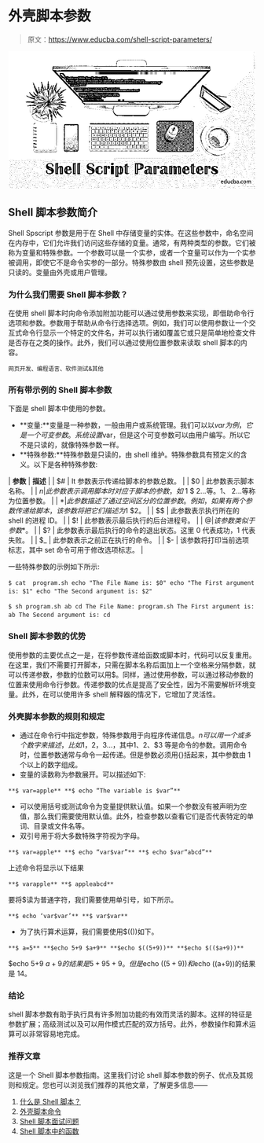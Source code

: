 # 外壳脚本参数

> 原文：<https://www.educba.com/shell-script-parameters/>

![Shell Script Parameters](img/17fbdb4d6f8e3f977aa928b315c678a1.png)



## Shell 脚本参数简介

Shell Spscript 参数是用于在 Shell 中存储变量的实体。在这些参数中，命名空间在内存中，它们允许我们访问这些存储的变量。通常，有两种类型的参数。它们被称为变量和特殊参数。一个参数可以是一个实参，或者一个变量可以作为一个实参被调用，即使它不是命令实参的一部分。特殊参数由 shell 预先设置，这些参数是只读的。变量由外壳或用户管理。

### 为什么我们需要 Shell 脚本参数？

在使用 shell 脚本时向命令添加附加功能可以通过使用参数来实现，即借助命令行选项和参数。参数用于帮助从命令行选择选项。例如，我们可以使用参数让一个交互式命令行显示一个特定的文件名，并可以执行诸如覆盖它或只是简单地检查文件是否存在之类的操作。此外，我们可以通过使用位置参数来读取 shell 脚本的内容。

<small>网页开发、编程语言、软件测试&其他</small>

### 所有带示例的 Shell 脚本参数

下面是 shell 脚本中使用的参数。

*   **变量:**变量是一种参数，一般由用户或系统管理。我们可以以$var 为例，它是一个可变参数。系统设置$var，但是这个可变参数可以由用户编写。所以它不是只读的，就像特殊参数一样。
*   **特殊参数:**特殊参数是只读的，由 shell 维护。特殊参数具有预定义的含义。以下是各种特殊参数:

| **参数** | **描述** |
| $# | It 参数表示传递给脚本的参数总数。 |
| $0 | 此参数表示脚本名称。 |
| $n | 此参数表示调用脚本时对应于脚本的参数，如$ 1 $ 2…等。$1、$ 2…等称为位置参数。 |
| $* | 此参数描述了通过空间区分的位置参数。例如，如果有两个参数传递给脚本，该参数将把它们描述为$1 $2。 |
| $$ | 此参数表示执行所在的 shell 的进程 ID。 |
| $! | 此参数表示最后执行的后台进程号。 |
| $@ | 该参数类似于参数$*。 |
| $? | 此参数表示最后执行的命令的退出状态。这里 0 代表成功，1 代表失败。 |
| $_ | 此参数表示之前正在执行的命令。 |
| $- | 该参数将打印当前选项标志，其中 set 命令可用于修改选项标志。 |

一些特殊参数的示例如下所示:

`$ cat  program.sh
echo "The File Name is: $0"
echo "The First argument is: $1"
echo "The Second argument is: $2"`

`$ sh program.sh ab cd
The File Name: program.sh
The First argument is: ab
The Second argument is: cd`

### Shell 脚本参数的优势

使用参数的主要优点之一是，在将参数传递给函数或脚本时，代码可以反复重用。在这里，我们不需要打开脚本，只需在脚本名称后面加上一个空格来分隔参数，就可以传递参数，参数的位数可以用$。同样，通过使用参数，可以通过移动参数的位置来使用命令行参数。传递参数的优点是提高了安全性，因为不需要解析环境变量。此外，在可以使用许多 shell 解释器的情况下，它增加了灵活性。

### 外壳脚本参数的规则和规定

*   通过在命令行中指定参数，特殊参数用于向程序传递信息。$n 可以用一个或多个数字来描述，比如$1，$2，$3…，其中$1、$2、$3 等是命令的参数。调用命令时，位置参数通常与命令一起传递。但是参数必须用{}括起来，其中参数由 1 个以上的数字组成。
*   变量的读数称为参数展开。可以描述如下:

`**$ var=apple**
**$ echo “The variable is $var”**`

*   可以使用括号或测试命令为变量提供默认值。如果一个参数没有被声明为空值，那么我们需要使用默认值。此外，检查参数以查看它们是否代表特定的单词、目录或文件名等。
*   双引号用于将大多数特殊字符视为字母。

`**$ var=apple**
**$ echo “var$var”**
**$ echo $var“abcd”**`

上述命令将显示以下结果

`**$ varapple**
**$ appleabcd**`

要将$读为普通字符，我们需要使用单引号，如下所示。

`**$ echo ‘var$var’**
**$ var$var**`

*   为了执行算术运算，我们需要使用$(())如下。

`**$ a=5**
**$echo 5+9 $a+9**
**$echo $((5+9))**
**$echo $(($a+9))**`

$echo 5+9 $a+9 的结果是 5+9 5+9。但是$echo $((5+9))和$echo $(($a+9))的结果是 14。

### 结论

shell 脚本参数有助于执行具有许多附加功能的有效而灵活的脚本。这样的特征是参数扩展；高级测试以及可以用作模式匹配的双方括号。此外，参数操作和算术运算可以非常容易地完成。

### 推荐文章

这是一个 Shell 脚本参数指南。这里我们讨论 shell 脚本参数的例子、优点及其规则和规定。您也可以浏览我们推荐的其他文章，了解更多信息——

1.  [什么是 Shell 脚本？](https://www.educba.com/what-is-shell-scripting/)
2.  [外壳脚本命令](https://www.educba.com/shell-scripting-commands/)
3.  [Shell 脚本面试问题](https://www.educba.com/shell-scripting-interview-questions/)
4.  [Shell 脚本中的函数](https://www.educba.com/function-in-shell-scripting/)





